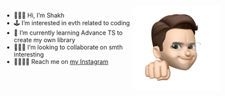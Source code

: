 <img src="https://github.com/shkholikov/shkholikov/blob/main/5c9af1ed4f4032acbd36d3100d4c03e8-sticker.png" min-width="200px" max-width="200px" width="200px" align="right" alt="Computador iuriCode">

* 🧑🏻‍💻 Hi, I’m Shakh
* 🕹 I’m interested in evth related to coding
* 📓 I’m currently learning Advance TS to create my own library
* 🕵🏻‍♂️ I’m looking to collaborate on smth interesting
* 🫱🏻‍🫲🏼 Reach me on [my Instagram](https://www.instagram.com/sh.kholikov/)

<!---
shkholikov/shkholikov is a ✨ special ✨ repository because its `README.md` (this file) appears on your GitHub profile.
You can click the Preview link to take a look at your changes.
--->
